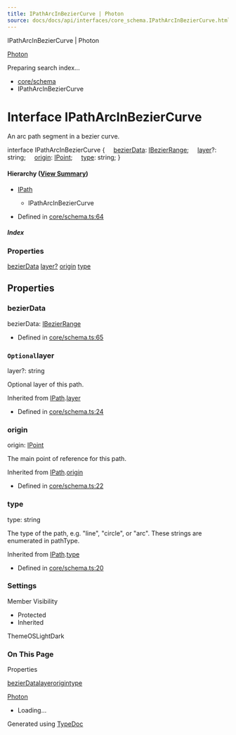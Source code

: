 ```yaml
---
title: IPathArcInBezierCurve | Photon
source: docs/docs/api/interfaces/core_schema.IPathArcInBezierCurve.html
---
```


IPathArcInBezierCurve | Photon

[Photon](../index.md)




Preparing search index...

* [core/schema](../modules/core_schema.md)
* IPathArcInBezierCurve

# Interface IPathArcInBezierCurve

An arc path segment in a bezier curve.

interface IPathArcInBezierCurve {
    [bezierData](#bezierdata): [IBezierRange](core_schema.IBezierRange.md);
    [layer](#layer)?: string;
    [origin](#origin): [IPoint](core_schema.IPoint.md);
    [type](#type): string;
}

#### Hierarchy ([View Summary](../hierarchy.md#core/schema.IPathArcInBezierCurve))

* [IPath](core_schema.IPath.md)
  + IPathArcInBezierCurve

* Defined in [core/schema.ts:64](https://github.com/mwhite454/photon/blob/main/packages/photon/src/core/schema.ts#L64)

##### Index

### Properties

[bezierData](#bezierdata)
[layer?](#layer)
[origin](#origin)
[type](#type)

## Properties

### bezierData

bezierData: [IBezierRange](core_schema.IBezierRange.md)

* Defined in [core/schema.ts:65](https://github.com/mwhite454/photon/blob/main/packages/photon/src/core/schema.ts#L65)

### `Optional`layer

layer?: string

Optional layer of this path.

Inherited from [IPath](core_schema.IPath.md).[layer](core_schema.IPath.md#layer)

* Defined in [core/schema.ts:24](https://github.com/mwhite454/photon/blob/main/packages/photon/src/core/schema.ts#L24)

### origin

origin: [IPoint](core_schema.IPoint.md)

The main point of reference for this path.

Inherited from [IPath](core_schema.IPath.md).[origin](core_schema.IPath.md#origin)

* Defined in [core/schema.ts:22](https://github.com/mwhite454/photon/blob/main/packages/photon/src/core/schema.ts#L22)

### type

type: string

The type of the path, e.g. "line", "circle", or "arc". These strings are enumerated in pathType.

Inherited from [IPath](core_schema.IPath.md).[type](core_schema.IPath.md#type)

* Defined in [core/schema.ts:20](https://github.com/mwhite454/photon/blob/main/packages/photon/src/core/schema.ts#L20)

### Settings

Member Visibility

* Protected
* Inherited

ThemeOSLightDark

### On This Page

Properties

[bezierData](#bezierdata)[layer](#layer)[origin](#origin)[type](#type)

[Photon](../index.md)

* Loading...

Generated using [TypeDoc](https://typedoc.org/)
